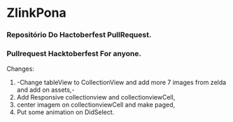 # ZlinkPona
### Repositório Do Hactoberfest PullRequest.
### Pullrequest Hacktoberfest For anyone.

Changes:
1. -Change tableView to CollectionView and add more 7 images from zelda and add on assets,-
2. Add Responsive collectionview and collectionviewCell, 
3. center imagem on collectionviewCell and make paged,
4. Put some animation on DidSelect.
